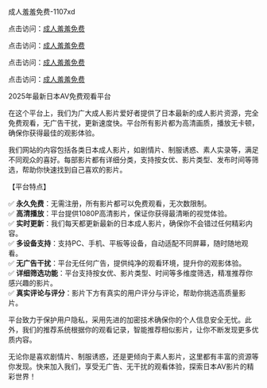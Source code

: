 成人羞羞免费-1107xd

点击访问：<a href="https://heiliaoxqkkct.pages.dev/">成人羞羞免费</a>

点击访问：<a href="https://heiliaoe8ajia.pages.dev/">成人羞羞免费</a>

点击访问：<a href="https://heiliaowzu4ur.pages.dev/">成人羞羞免费</a>

点击访问：<a href="https://heiliaoll4qsx.pages.dev/">成人羞羞免费</a>

2025年最新日本AV免费观看平台

在这个平台上，我们为广大成人影片爱好者提供了日本最新的成人影片资源，完全免费观看，无广告干扰，更新速度快。平台所有影片都为高清画质，播放无卡顿，确保你获得最佳的观影体验。

我们网站的内容包括各类日本成人影片，如剧情片、制服诱惑、素人实录等，满足不同观众的喜好。每部影片都有详细分类，支持按女优、影片类型、发布时间等筛选，帮助你快速找到自己喜欢的影片。

【平台特点】

✅ **永久免费**：无需注册，所有影片都可以免费观看，无次数限制。  
✅ **高清播放**：平台提供1080P高清影片，保证你获得最清晰的视觉体验。  
✅ **实时更新**：我们每天都更新最新的日本成人影片，确保你不会错过任何精彩内容。  
✅ **多设备支持**：支持PC、手机、平板等设备，自动适配不同屏幕，随时随地观看。  
✅ **无广告干扰**：平台无任何广告，提供纯净的观看环境，提升你的观影体验。  
✅ **详细筛选功能**：平台支持按女优、影片类型、时间等多维度筛选，精准推荐你感兴趣的影片。  
✅ **真实评论与评分**：影片下方有真实的用户评分与评论，帮助你挑选高质量影片。

平台致力于保护用户隐私，采用先进的加密技术确保你的个人信息安全无忧。此外，我们的推荐系统根据你的观看记录，智能推荐相似影片，让你不断发现更多优质内容。

无论你是喜欢剧情片、制服诱惑，还是更倾向于素人影片，这里都有丰富的资源等你发现。快来加入我们，享受无广告、无干扰的观看体验，探索日本AV影片的精彩世界！

<span style="display:none;">[Canonical link](https://github.com/bts89463/av7981)</span>
